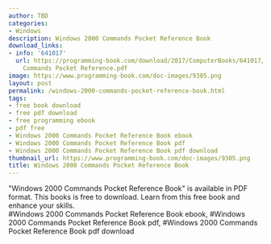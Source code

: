 ```yaml
---
author: TBD
categories:
- Windows
description: Windows 2000 Commands Pocket Reference Book
download_links:
- info: '641017'
  url: https://programming-book.com/download/2017/ComputerBooks/641017/Windows 2000
    Commands Pocket Reference.pdf
image: https://www.programming-book.com/doc-images/9305.png
layout: post
permalink: /windows-2000-commands-pocket-reference-book.html
tags:
- free book download
- free pdf download
- free programming ebook
- pdf free
- Windows 2000 Commands Pocket Reference Book ebook
- Windows 2000 Commands Pocket Reference Book pdf
- Windows 2000 Commands Pocket Reference Book pdf download
thumbnail_url: https://www.programming-book.com/doc-images/9305.png
title: Windows 2000 Commands Pocket Reference Book
---
```


 
<div class="item-desc text-justify">
  "Windows 2000 Commands Pocket Reference Book" is available in PDF format. This books is free to download. Learn from this free book and enhance your skills.
  <br>
  #Windows 2000 Commands Pocket Reference Book ebook, #Windows 2000 Commands Pocket Reference Book pdf, #Windows 2000 Commands Pocket Reference Book pdf download
</div>